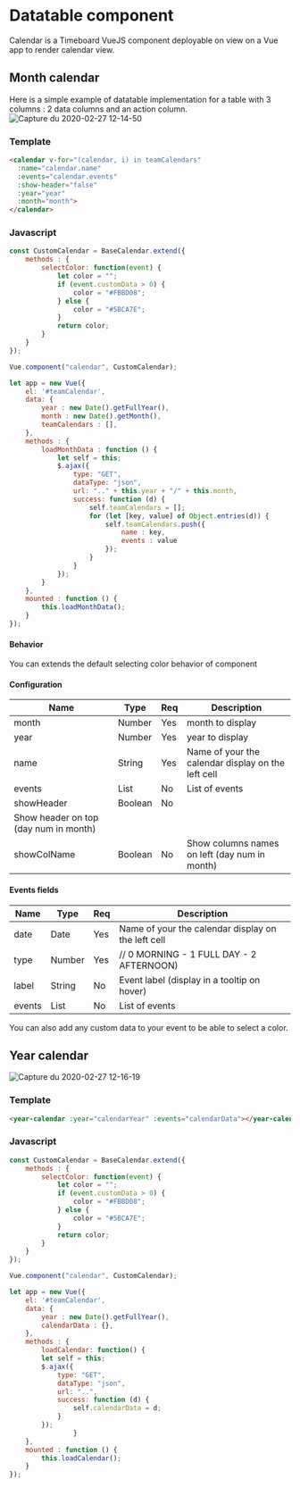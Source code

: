 # Datatable component
Calendar is a Timeboard VueJS component deployable on view on a Vue app to render calendar view. 

## Month calendar  
Here is a simple example of datatable implementation for a table with 3 columns : 2 data columns and an action column.
![Capture du 2020-02-27 12-14-50](https://user-images.githubusercontent.com/15018911/75439793-c5e0e380-595a-11ea-9fcd-ef22a75d3a21.png)

### Template 
```HTML
<calendar v-for="(calendar, i) in teamCalendars"
  :name="calendar.name"
  :events="calendar.events"
  :show-header="false"
  :year="year"
  :month="month">
</calendar>
```
### Javascript 
```javascript
const CustomCalendar = BaseCalendar.extend({
    methods : {
        selectColor: function(event) {
            let color = "";
            if (event.customData > 0) {
                color = "#FBBD08";
            } else {
                color = "#5BCA7E";
            }
            return color;
        }
    }
});

Vue.component("calendar", CustomCalendar);

let app = new Vue({
    el: '#teamCalendar',
    data: {
        year : new Date().getFullYear(),
        month : new Date().getMonth(),
        teamCalendars : [],   
    },
    methods : {
        loadMonthData : function () {
            let self = this;
            $.ajax({
                type: "GET",
                dataType: "json",
                url: ".." + this.year + "/" + this.month,
                success: function (d) {
                    self.teamCalendars = [];
                    for (let [key, value] of Object.entries(d)) {
                        self.teamCalendars.push({
                            name : key,
                            events : value
                        });
                    }
                }
            });
        }
    },
    mounted : function () {
        this.loadMonthData();
    }
});
```

#### Behavior 
You can extends the default selecting color behavior of component

#### Configuration 
|   Name | Type | Req | Description |
|--------|-----------|-----------|-----------|
| month   | Number | Yes |  month to display   | 
| year   | Number | Yes |  year to display   | 
| name    | String | Yes |  Name of your the calendar display on the left cell    | 
| events   | List | No |  List of events   | 
| showHeader   | Boolean | No |
  Show header on top (day num in month)    | 
| showColName   | Boolean | No |  Show columns names on left (day num in month)    | 


#### Events fields 
|   Name | Type | Req | Description |
|--------|-----------|-----------|-----------|
| date    | Date | Yes |  Name of your the calendar display on the left cell    | 
| type   | Number | Yes |  // 0 MORNING - 1 FULL DAY - 2 AFTERNOON)    | 
| label   | String | No |  Event label (display in a tooltip on hover)   | 
| events   | List | No |  List of events   | 

You can also add any custom data to your event to be able to select a color.

## Year calendar  

![Capture du 2020-02-27 12-16-19](https://user-images.githubusercontent.com/15018911/75439919-fc1e6300-595a-11ea-8b66-d221ffc9b7b4.png)


### Template 
```HTML
<year-calendar :year="calendarYear" :events="calendarData"></year-calendar>
```
### Javascript 
```javascript
const CustomCalendar = BaseCalendar.extend({
    methods : {
        selectColor: function(event) {
            let color = "";
            if (event.customData > 0) {
                color = "#FBBD08";
            } else {
                color = "#5BCA7E";
            }
            return color;
        }
    }
});

Vue.component("calendar", CustomCalendar);

let app = new Vue({
    el: '#teamCalendar',
    data: {
        year : new Date().getFullYear(),
        calendarData : {},   
    },
    methods : {
        loadCalendar: function() {
        let self = this;
        $.ajax({
            type: "GET",
            dataType: "json",
            url: "..",
            success: function (d) {
                self.calendarData = d;
            }
        });
                }
    },
    mounted : function () {
        this.loadCalendar();
    }
});
```